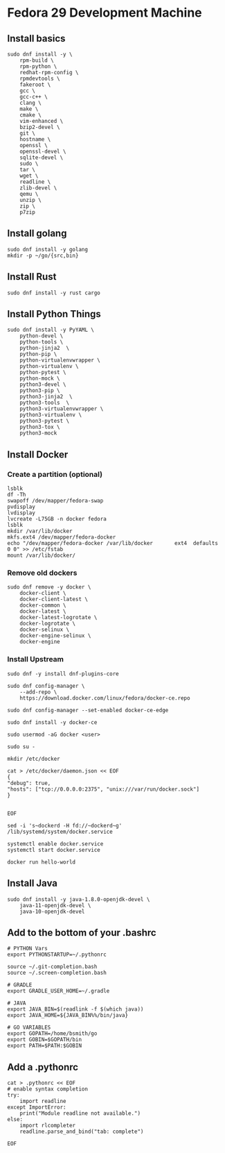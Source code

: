# Fedora 29 Development Machine

## Install basics

    sudo dnf install -y \
        rpm-build \
        rpm-python \
        redhat-rpm-config \
        rpmdevtools \
        fakeroot \
        gcc \
        gcc-c++ \
        clang \
        make \
        cmake \
        vim-enhanced \
        bzip2-devel \
        git \
        hostname \
        openssl \
        openssl-devel \
        sqlite-devel \
        sudo \
        tar \
        wget \
        readline \
        zlib-devel \
        qemu \
        unzip \
        zip \
        p7zip

## Install golang

    sudo dnf install -y golang
    mkdir -p ~/go/{src,bin}

## Install Rust

    sudo dnf install -y rust cargo

##  Install Python Things

    sudo dnf install -y PyYAML \
        python-devel \
        python-tools \
        python-jinja2  \
        python-pip \
        python-virtualenvwrapper \
        python-virtualenv \
        python-pytest \
        python-mock \
        python3-devel \
        python3-pip \
        python3-jinja2  \
        python3-tools  \
        python3-virtualenvwrapper \
        python3-virtualenv \
        python3-pytest \
        python3-tox \
        python3-mock

## Install Docker


### Create a partition (optional)

    lsblk
    df -Th
    swapoff /dev/mapper/fedora-swap
    pvdisplay
    lvdisplay
    lvcreate -L75GB -n docker fedora
    lsblk
    mkdir /var/lib/docker
    mkfs.ext4 /dev/mapper/fedora-docker
    echo "/dev/mapper/fedora-docker /var/lib/docker       ext4	defaults        0 0" >> /etc/fstab
    mount /var/lib/docker/

### Remove old dockers

    sudo dnf remove -y docker \
        docker-client \
        docker-client-latest \
        docker-common \
        docker-latest \
        docker-latest-logrotate \
        docker-logrotate \
        docker-selinux \
        docker-engine-selinux \
        docker-engine

### Install Upstream

    sudo dnf -y install dnf-plugins-core

    sudo dnf config-manager \
        --add-repo \
        https://download.docker.com/linux/fedora/docker-ce.repo

    sudo dnf config-manager --set-enabled docker-ce-edge

    sudo dnf install -y docker-ce

    sudo usermod -aG docker <user>

    sudo su -

    mkdir /etc/docker

    cat > /etc/docker/daemon.json << EOF
    {
    "debug": true,
    "hosts": ["tcp://0.0.0.0:2375", "unix:///var/run/docker.sock"]
    }


    EOF

    sed -i 's~dockerd -H fd://~dockerd~g' /lib/systemd/system/docker.service

    systemctl enable docker.service
    systemctl start docker.service

    docker run hello-world

## Install Java

    sudo dnf install -y java-1.8.0-openjdk-devel \
        java-11-openjdk-devel \
        java-10-openjdk-devel


## Add to the bottom of your .bashrc

```
# PYTHON Vars
export PYTHONSTARTUP=~/.pythonrc

source ~/.git-completion.bash
source ~/.screen-completion.bash

# GRADLE
export GRADLE_USER_HOME=~/.gradle

# JAVA
export JAVA_BIN=$(readlink -f $(which java))
export JAVA_HOME=${JAVA_BIN%%/bin/java}

# GO VARIABLES
export GOPATH=/home/bsmith/go
export GOBIN=$GOPATH/bin
export PATH=$PATH:$GOBIN
```

## Add a .pythonrc

    cat > .pythonrc << EOF
    # enable syntax completion
    try:
        import readline
    except ImportError:
        print("Module readline not available.")
    else:
        import rlcompleter
        readline.parse_and_bind("tab: complete")

    EOF




